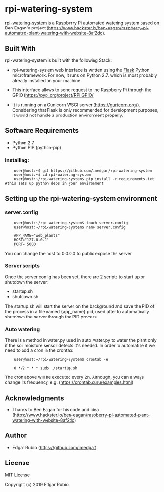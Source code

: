# rpi-watering-system

[rpi-watering-system](https://github.com/imedgar/rpi-watering-system) is a Raspberry Pi automated watering system based on Ben Eagan's project (https://www.hackster.io/ben-eagan/raspberry-pi-automated-plant-watering-with-website-8af2dc). 

## Built With

rpi-watering-system is built with the following Stack:


* rpi-watering-system web interface is written using the [Flask](http://flask.pocoo.org/) Python microframework. For now, it runs 
on Python 2.7. which is most probably already installed on your machine.

* This interface allows to send request to the Raspberry Pi through the GPIO (https://pypi.org/project/RPi.GPIO/)

* It is running on a Gunicorn WSGI server (https://gunicorn.org/). Considering that Flask is only recommended for development purposes, it would not handle a production environment properly.


## Software Requirements

*  Python 2.7
*  Python PIP (python-pip)


### Installing:
```
    user@host:~$ git https://github.com/imedgar/rpi-watering-system
    user@host:~$ cd rpi-watering-system
    user@host:~/rpi-watering-system$ pip install -r requirements.txt #this sets up python deps in your environment  
```    

## Setting up the rpi-watering-system environment
    
### server.config    

```
    user@host:~/rpi-watering-system$ touch server.config
    user@host:~/rpi-watering-system$ nano server.config
    
    APP_NAME="web_plants"
    HOST="127.0.0.1"
    PORT= 5000
```    
 You can change the host to 0.0.0.0 to public expose the server
 

### Server scripts

Once the server.config has been set, there are 2 scripts to start up or shutdown the server:
* startup.sh
* shutdown.sh

The startup.sh will start the server on the background and save the PID of the process in a file named {app_name}.pid, used after to automatically shutdown the server through the PID process.

### Auto watering

There is a method in water.py used in auto_water.py to water the plant only if the soil moisture sensor detects it's needed.
In order to automatize it we need to add a cron in the crontab:

```
    user@host:~/rpi-watering-system$ crontab -e

    0 */2 * * * sudo ./startup.sh
```

The cron above will be executed every 2h. Although, you can always change its frequency, e.g. (https://crontab.guru/examples.html)


## Acknowledgments

* Thanks to Ben Eagan for his code and idea (https://www.hackster.io/ben-eagan/raspberry-pi-automated-plant-watering-with-website-8af2dc)

## Author

* Edgar Rubio (https://github.com/imedgar)

## License

MIT License

Copyright (c) 2019 Edgar Rubio

 
